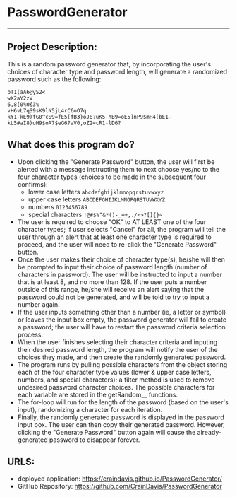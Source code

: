 # PasswordGenerator
-------------------------------------------------------------------------------------------------------
## Project Description:
This is a random password generator that, by incorporating the user's choices of character type and password length, will generate a randomized password such as the following: 
```
bT1(aA6@yS2<
wX2aY2zV
6,8[0%0{3%
vH6vL7qS9sK9lN5jL4rC6oO7q
kY1-kE9)fG0^cS9=fE5[fB3}oJ8?uK5-hB9=oE5]nP9$mH4[bE1-kL5#aI8)uH9$oA7$eG6?aV0,oZ2=cR1-lD6?
```
## What does this program do?
* Upon clicking the "Generate Password" button, the user will first be alerted with a message instructing them to next choose yes/no to the four character types (choices to be made in the subsequent four confirms):
    * lower case letters `abcdefghijklmnopqrstuvwxyz`
    * upper case letters `ABCDEFGHIJKLMNOPQRSTUVWXYZ`
    * numbers `0123456789`
    * special characters `!@#$%^&*()-_=+,./<>?[]{}~`
* The user is required to choose "OK" to AT LEAST one of the four character types; if user selects "Cancel" for all, the program will tell the user through an alert that at least one character type is required to proceed, and the user will need to re-click the "Generate Password" button.
* Once the user makes their choice of character type(s), he/she will then be prompted to input their choice of password length (number of characters in password). The user will be instructed to input a number that is at least 8, and no more than 128. If the user puts a number outside of this range, he/she will receive an alert saying that the password could not be generated, and will be told to try to input a number again. 
* If the user inputs something other than a number (ie, a letter or symbol) or leaves the input box empty, the password generator will fail to create a password; the user will have to restart the password criteria selection process.
* When the user finishes selecting their character criteria and inputing their desired password length, the program will notify the user of the choices they made, and then create the randomly generated password.
* The program runs by pulling possible characters from the object storing each of the four character type values (lower & upper case letters, numbers, and special characters); a filter method is used to remove undesired password character choices. The possible characters for each variable are stored in the getRandom__ functions.
* The for-loop will run for the length of the password (based on the user's input), randomizing a character for each iteration.
* Finally, the randomly generated password is displayed in the password input box. The user can then copy their generated password. However, clicking the "Generate Password" button again will cause the already-generated password to disappear forever.

## URLS:
* deployed application: https://craindavis.github.io/PasswordGenerator/
* GitHub Repository: https://github.com/CrainDavis/PasswordGenerator
